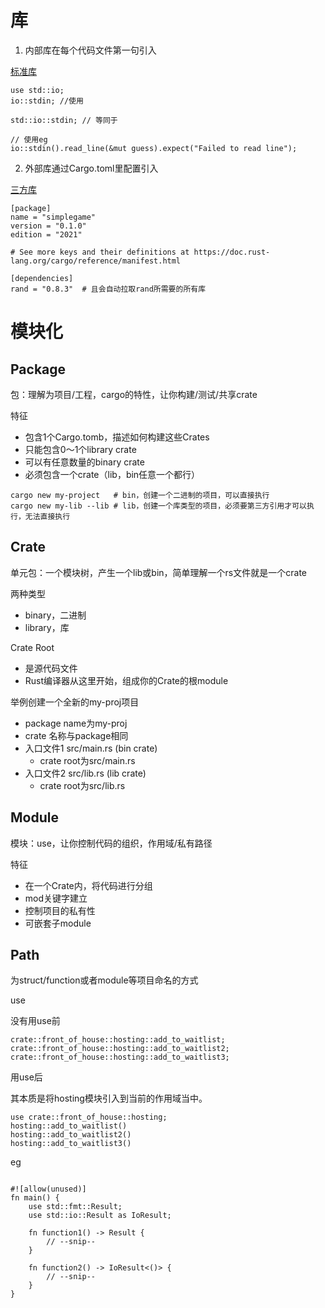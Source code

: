 # 库

1. 内部库在每个代码文件第一句引入

[标准库](https://rustwiki.org/zh-CN/std/prelude/index.html)

````
use std::io;
io::stdin; //使用

std::io::stdin; // 等同于

// 使用eg
io::stdin().read_line(&mut guess).expect("Failed to read line");

````

2. 外部库通过Cargo.toml里配置引入

[三方库](https://crates.io/)

````
[package]
name = "simplegame"
version = "0.1.0"
edition = "2021"

# See more keys and their definitions at https://doc.rust-lang.org/cargo/reference/manifest.html

[dependencies]
rand = "0.8.3"  # 且会自动拉取rand所需要的所有库
````

# 模块化

## Package
包：理解为项目/工程，cargo的特性，让你构建/测试/共享crate

特征
- 包含1个Cargo.tomb，描述如何构建这些Crates
- 只能包含0～1个library crate
- 可以有任意数量的binary crate
- 必须包含一个crate（lib，bin任意一个都行）

```
cargo new my-project   # bin，创建一个二进制的项目，可以直接执行
cargo new my-lib --lib # lib，创建一个库类型的项目，必须要第三方引用才可以执行，无法直接执行
```

## Crate
单元包：一个模块树，产生一个lib或bin，简单理解一个rs文件就是一个crate

两种类型
 - binary，二进制
 - library，库

Crate Root
- 是源代码文件
- Rust编译器从这里开始，组成你的Crate的根module

举例创建一个全新的my-proj项目
- package name为my-proj
- crate 名称与package相同
- 入口文件1 src/main.rs (bin crate)
    - crate root为src/main.rs
- 入口文件2 src/lib.rs (lib crate)
    - crate root为src/lib.rs 

## Module
模块：use，让你控制代码的组织，作用域/私有路径

特征
- 在一个Crate内，将代码进行分组
- mod关键字建立
- 控制项目的私有性
- 可嵌套子module

## Path
为struct/function或者module等项目命名的方式

use

没有用use前

```
crate::front_of_house::hosting::add_to_waitlist;
crate::front_of_house::hosting::add_to_waitlist2;
crate::front_of_house::hosting::add_to_waitlist3;
```

用use后

其本质是将hosting模块引入到当前的作用域当中。

```
use crate::front_of_house::hosting;
hosting::add_to_waitlist()
hosting::add_to_waitlist2()
hosting::add_to_waitlist3()
```

eg

```

#![allow(unused)]
fn main() {
    use std::fmt::Result;
    use std::io::Result as IoResult;

    fn function1() -> Result {
        // --snip--
    }

    fn function2() -> IoResult<()> {
        // --snip--
    }
}
```